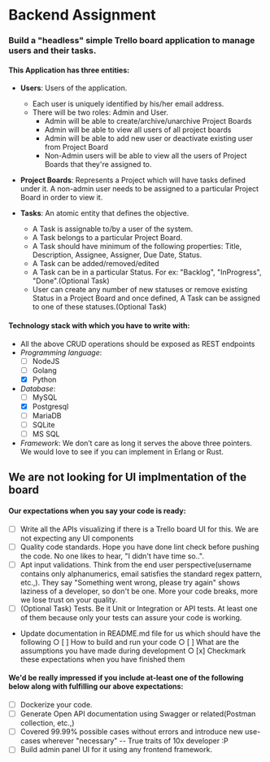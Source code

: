 # Backend Assignment

### Build a "headless" simple Trello board application to manage users and their tasks.	

#### This Application has three entities:

  - **Users**: Users of the application. 
    - Each user is uniquely identified by his/her email address.
    - There will be two roles: Admin and User. 
      - Admin will be able to create/archive/unarchive Project Boards
      - Admin will be able to view all users of all project boards
      - Admin will be able to add new user or deactivate existing user from Project Board
      - Non-Admin users will be able to view all the users of Project Boards that they're assigned to.
				
  - **Project Boards**: Represents a Project which will have tasks defined under it. A non-admin user needs to be assigned to a particular Project Board in order to view it. 
		
  - **Tasks**: An atomic entity that defines the objective. 
    - A Task is assignable to/by a user of the system. 
    - A Task belongs to a particular Project Board.
    - A Task should have minimum of the following properties: Title, Description, Assignee, Assigner, Due Date, Status.
    - A Task can be added/removed/edited
    - A Task can be in a particular Status. For ex: "Backlog", "InProgress", "Done".(Optional Task)
    - User can create any number of new statuses or remove existing Status in a Project Board and once defined, A Task can be assigned to one of these statuses.(Optional Task)
	


#### Technology stack with which you have to write with:
  - All the above CRUD operations should be exposed as REST endpoints
  - _Programming language_: 
  	- [ ] NodeJS
	- [ ] Golang
	- [x] Python
  - _Database_: 
  	- [ ] MySQL
	- [x] Postgresql
	- [ ] MariaDB
	- [ ] SQLite
	- [ ] MS SQL
  - _Framework_: We don’t care as long it serves the above three pointers. We would love to see if you can implement in Erlang or Rust. 


##  We are not looking for UI implmentation of the board 

#### Our expectations when you say your code is ready:
  - [ ] Write all the APIs visualizing if there is a Trello board UI for this. We are not expecting any UI components
  - [ ] Quality code standards. Hope you have done lint check before pushing the code. No one likes to hear, "I didn't have time so..".
  - [ ] Apt input validations. Think from the end user perspective(username contains only alphanumerics, email satisfies the standard regex pattern, etc.,). They say "Something went wrong, please try again" shows laziness of a developer, so don't be one. More your code breaks, more we lose trust on your quality.
  - [ ] (Optional Task) Tests. Be it Unit or Integration or API tests. At least one of them because only your tests can assure your code is working. 
  - Update documentation in README.md file for us which should have the following
		○ [ ] How to build and run your code
		○ [ ] What are the assumptions you have made during development
		○ [x] Checkmark these expectations when you have finished them
	

#### We'd be really impressed if you include at-least one of the following below along with fulfilling our above expectations:
  - [ ] Dockerize your code.
  - [ ] Generate Open API documentation using Swagger or related(Postman collection, etc.,)
  - [ ] Covered 99.99% possible cases without errors and introduce new use-cases wherever "necessary" -- True traits of 10x developer :P
  - [ ] Build admin panel UI for it using any frontend framework.
